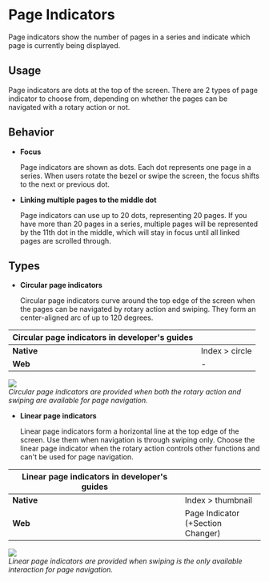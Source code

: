 # Page Indicators

Page indicators show the number of pages in a series and indicate which page is currently being displayed.

## Usage

Page indicators are dots at the top of the screen. There are 2 types of page indicator to choose from, depending on whether the pages can be navigated with a rotary action or not.

## Behavior

-   **Focus**

    Page indicators are shown as dots. Each dot represents one page in a series. When users rotate the bezel or swipe the screen, the focus shifts to the next or previous dot.

-   **Linking multiple pages to the middle dot**

    Page indicators can use up to 20 dots, representing 20 pages. If you have more than 20 pages in a series, multiple pages will be represented by the 11th dot in the middle, which will stay in focus until all linked pages are scrolled through.

## Types

-   **Circular page indicators**

    Circular page indicators curve around the top edge of the screen when the pages can be navigated by rotary action and swiping. They form an center-aligned arc of up to 120 degrees.

| **Circular page indicators** in developer's guides | |
| --- | --- |
| **Native** | Index > circle |
| **Web** |  - |

  ![](media/ui_components_10.12.3_1-850x174.png)  
    *Circular page indicators are provided when both the rotary action and swiping are available for page navigation.*


-   **Linear page indicators**

    Linear page indicators form a horizontal line at the top edge of the screen. Use them when navigation is through swiping only. Choose the linear page indicator when the rotary action controls other functions and can't be used for page navigation.

| **Linear page indicators** in developer's guides | |
| --- | --- |
| **Native** |  Index > thumbnail |
|  **Web** |  Page Indicator<br>(+Section Changer) |

  ![](media/ui_components_10.12.3_2-850x174.png)  
    *Linear page indicators are provided when swiping is the only available interaction for page navigation.*

